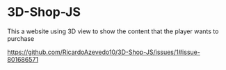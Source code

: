 # 3D-Shop-JS
This a website using 3D view to show the content that the player wants to purchase

https://github.com/RicardoAzevedo10/3D-Shop-JS/issues/1#issue-801686571

